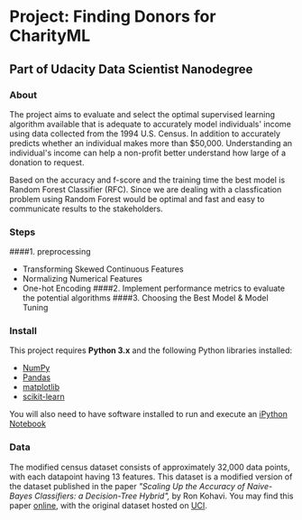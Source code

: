 # Project: Finding Donors for CharityML
## Part of Udacity Data Scientist Nanodegree 


### About

The project aims to evaluate and select the optimal supervised learning algorithm available that is adequate to accurately model individuals' income using data collected from the 1994 U.S. Census. In addition to accurately predicts whether an individual makes more than $50,000. Understanding an individual's income can help a non-profit better understand how large of a donation to request.

Based on the accuracy and f-score and the training time the best model is Random Forest Classifier (RFC).
Since we are dealing with a classfication problem using Random Forest would be optimal and fast and easy to communicate results to the stakeholders.

### Steps

####1. preprocessing
- Transforming Skewed Continuous Features
- Normalizing Numerical Features
- One-hot Encoding
####2. Implement performance metrics to evaluate the potential algorithms
####3.  Choosing the Best Model & Model Tuning




### Install

This project requires **Python 3.x** and the following Python libraries installed:

- [NumPy](http://www.numpy.org/)
- [Pandas](http://pandas.pydata.org)
- [matplotlib](http://matplotlib.org/)
- [scikit-learn](http://scikit-learn.org/stable/)

You will also need to have software installed to run and execute an [iPython Notebook](http://ipython.org/notebook.html)

### Data

The modified census dataset consists of approximately 32,000 data points, with each datapoint having 13 features. This dataset is a modified version of the dataset published in the paper *"Scaling Up the Accuracy of Naive-Bayes Classifiers: a Decision-Tree Hybrid",* by Ron Kohavi. You may find this paper [online](https://www.aaai.org/Papers/KDD/1996/KDD96-033.pdf), with the original dataset hosted on [UCI](https://archive.ics.uci.edu/ml/datasets/Census+Income).

